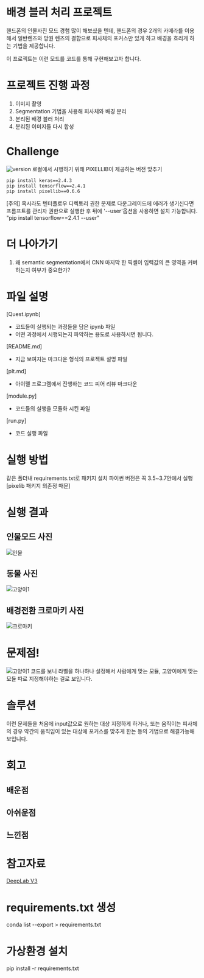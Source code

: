 # 배경 블러 처리 프로젝트
핸드폰의 인물사진 모드 경험 많이 해보셨을 텐데, 핸드폰의 경우 2개의 카메라를 이용해서 일반렌즈와 망원 렌즈의 결합으로 피사체의 포커스만 있게 하고 배경을 흐리게 하는 기법을 제공합니다.

이 프로젝트는 이런 모드를 코드를 통해 구현해보고자 합니다.

# 프로젝트 진행 과정

1. 이미지 촬영
2. Segmentation 기법을 사용해 피사체와 배경 분리
3. 분리된 배경 블러 처리
4. 분리된 이미지들 다시 합성

# Challenge
![version](images/doc.png)
로컬에서 시행하기 위해 PIXELLIB이 제공하는 버전 맞추기

```
pip install keras==2.4.3
pip install tensorflow==2.4.1
pip install pixellib==0.6.6
```

[주의]
혹시라도 텐터플로우 디렉토리 권한 문제로 다운그레이드에 에러가 생기신다면 프롬프트를 관리자 권한으로 실행한 후 뒤에 '--user'옵션을 사용하면 설치 가능합니다.
"pip install tensorflow==2.4.1 --user"


# 더 나아가기

1. 왜 semantic segmentation에서 CNN 마지막 한 픽셀이 입력값의 큰 영역을 커버하는지 여부가 중요한가?

# 파일 설명

[Quest.ipynb]
- 코드들이 실행되는 과정들을 담은 ipynb 파일
- 어떤 과정에서 시행되는지 파악하는 용도로 사용하시면 됩니다.

[README.md]
- 지금 보여지는 마크다운 형식의 프로젝트 설명 파일

[plt.md]
- 아이펠 프로그램에서 진행하는 코드 피어 리뷰 마크다운

[module.py]
- 코드들의 실행을 모듈화 시킨 파일

[run.py]
- 코드 실행 파일

# 실행 방법
같은 폴더내 requirements.txt로 패키지 설치
파이썬 버전은 꼭 3.5~3.7안에서 실행 [pixelib 패키지 의존정 때문]

# 실행 결과
## 인물모드 사진
![인물](images/인물.png)

## 동물 사진
![고양이1](images/고양이2.png)

## 배경전환 크로마키 사진
![크로마키](images/크로마키.png)

# 문제점!
![고양이1](images/고양이1.png)
코드를 보니 라벨을 하나하나 설정해서 사람에게 맞는 모듈, 고양이에게 맞는 모듈 따로 지정해야하는 걸로 보입니다.

# 솔루션
이런 문제들을 처음에 input값으로 원하는 대상 지정하게 하거나, 또는 움직이는 피사체의 경우 약간의 움직임이 있는 대상에 포커스를 맞추게 한는 등의 기법으로 해결가능해 보입니다.

# 회고

## 배운점

## 아쉬운점

## 느낀점

# 참고자료

[DeepLab V3](https://bloglunit.wordpress.com/2018/07/02/deeplab-v3-encoder-decoder-with-atrous-separable-convolution-for-semantic-image-segmentation/)


# requirements.txt 생성
conda list --export > requirements.txt

# 가상환경 설치
pip install -r requirements.txt